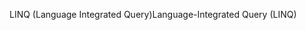 <span data-ttu-id="86568-101">LINQ (Language Integrated Query)</span><span class="sxs-lookup"><span data-stu-id="86568-101">Language-Integrated Query (LINQ)</span></span>